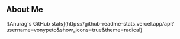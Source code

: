 
<h2> About Me </h2>
![Anurag's GitHub stats](https://github-readme-stats.vercel.app/api?username=vonypeto&show_icons=true&theme=radical)


